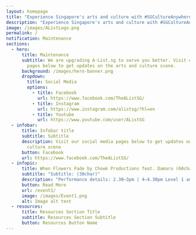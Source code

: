 ```yaml
---
layout: homepage
title: "Experience Singapore's arts and culture with #SGCultureAnywhere | The A List"
description: "Experience Singapore's arts and culture with #SGCultureAnywhere | The A List"
image: /images/AListLogo.png
permalink: /
notification: Maintenance
sections:
  - hero:
      title: Maintenance
      subtitle: We are upgrading A-List.sg to serve you better. Visit our social media
        pages below to get updates on the arts and culture scene.
      background: /images/hero-banner.png
      dropdown:
        title: Social Media
        options:
          - title: Facebook
            url: https://www.facebook.com/TheAListSG/
          - title: Instagram
            url: https://www.instagram.com/alistsg/?hl=en
          - title: Youtube
            url: https://www.youtube.com/user/AListSG
  - infobar:
      title: Infobar title
      subtitle: Subtitle
      description: Visit our social media pages below to get updates on the arts and
        culture scene
      button: Facebook
      url: https://www.facebook.com/TheAListSG/
  - infopic:
      title: When Flowers Fade by Chowk Productions feat. Damaru (60char)
      subtitle: "Subtitle: (30char)"
      description: "Performance details: 2.30–3pm | 4–4.30pm Level 1 and B1, Padang Atrium"
      button: Read More
      url: /event1/
      image: /images/Event1.png
      alt: Image alt text
  - resources:
      title: Resources Section Title
      subtitle: Resources Section Subtitle
      button: Resources Button Name
---
```

